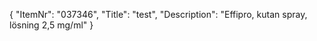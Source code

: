 {
  "ItemNr": "037346",
  "Title": "test",
  "Description": "Effipro, kutan spray, lösning 2,5 mg/ml"
}